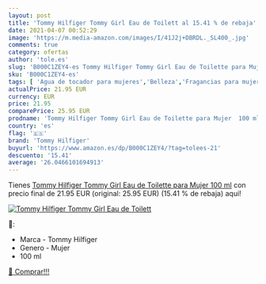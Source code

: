 ```yaml
---
layout: post
title: 'Tommy Hilfiger Tommy Girl Eau de Toilett al 15.41 % de rebaja'
date: 2021-04-07 00:52:29
image: 'https://m.media-amazon.com/images/I/41J2j+DBRDL._SL400_.jpg'
comments: true
category: ofertas
author: 'tole.es'
slug: 'B000C1ZEY4-es Tommy Hilfiger Tommy Girl Eau de Toilette para Mujer 100 ml'
sku: 'B000C1ZEY4-es'
tags: [ 'Agua de tocador para mujeres','Belleza','Fragancias para mujeres','Perfumes y fragancias','de','eau','toilette','tommy hilfiger', ]
actualPrice: 21.95 EUR
currency: EUR
price: 21.95
comparePrice: 25.95 EUR
prodname: 'Tommy Hilfiger Tommy Girl Eau de Toilette para Mujer  100 ml'
country: 'es'
flag: '🇪🇸'
brand: 'Tommy Hilfiger'
buyurl: 'https://www.amazon.es/dp/B000C1ZEY4/?tag=tolees-21'
descuento: '15.41'
average: '26.0466101694913'
---
```


Tienes [Tommy Hilfiger Tommy Girl Eau de Toilette para Mujer  100 ml](https://www.amazon.es/dp/B000C1ZEY4/?tag=tolees-21) con precio final de  21.95 EUR (original: 25.95 EUR) (15.41 %  de rebaja) aqui!

[![Tommy Hilfiger Tommy Girl Eau de Toilett](https://m.media-amazon.com/images/I/41J2j+DBRDL._SL400_.jpg)](https://www.amazon.es/dp/B000C1ZEY4/?tag=tolees-21)

🔎:

- Marca - Tommy Hilfiger
- Genero - Mujer
- 100 ml

[🛒 Comprar!!!](https://www.amazon.es/dp/B000C1ZEY4/?tag=tolees-21)
